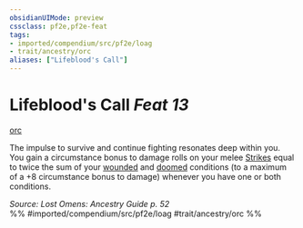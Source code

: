 ```yaml
---
obsidianUIMode: preview
cssclass: pf2e,pf2e-feat
tags:
- imported/compendium/src/pf2e/loag
- trait/ancestry/orc
aliases: ["Lifeblood's Call"]
---
```

# Lifeblood's Call  *Feat 13*  
[orc](orc.md)  


The impulse to survive and continue fighting resonates deep within you. You gain a circumstance bonus to damage rolls on your melee [Strikes](strike.md) equal to twice the sum of your [wounded](conditions.md#Wounded) and [doomed](conditions.md#Doomed) conditions (to a maximum of a +8 circumstance bonus to damage) whenever you have one or both conditions.

*Source: Lost Omens: Ancestry Guide p. 52*  
%% #imported/compendium/src/pf2e/loag #trait/ancestry/orc %%